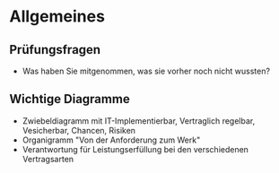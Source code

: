 # Allgemeines
## Prüfungsfragen
* Was haben Sie mitgenommen, was sie vorher noch nicht wussten?

## Wichtige Diagramme
* Zwiebeldiagramm mit IT-Implementierbar, Vertraglich regelbar, Vesicherbar, Chancen, Risiken
* Organigramm "Von der Anforderung zum Werk"
* Verantwortung für Leistungserfüllung bei den verschiedenen Vertragsarten